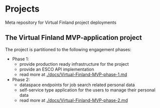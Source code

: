 # Projects

Meta repository for Virtual Finland project deployments

## The Virtual Finland MVP-application project

The project is partitioned to the following engagement phases:

- Phase 1:
  - provide production ready infrastructure for the project
  - provide an ESCO API implementation
  - read more at [./docs/Virtual-Finland-MVP-phase-1.md](./docs/Virtual-Finland-MVP-phase-1.md)
- Phase 2:
  - dataspace endpoints for job search related personal data
  - self-service type application for the users to manage their personal data
  - read more at [./docs/Virtual-Finland-MVP-phase-2.md](./docs/Virtual-Finland-MVP-phase-2.md)
